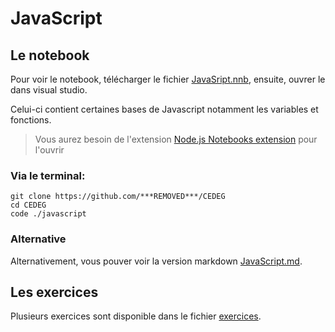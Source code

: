 # JavaScript

## Le notebook

Pour voir le notebook, télécharger le fichier [JavaSript.nnb](./JavaScript.nnb),
ensuite, ouvrer le dans visual studio.

Celui-ci contient certaines bases de Javascript notamment les variables et
fonctions.

> Vous aurez besoin de l'extension
> [Node.js Notebooks extension](https://marketplace.visualstudio.com/items?itemName=donjayamanne.typescript-notebook)
> pour l'ouvrir

### Via le terminal:

```
git clone https://github.com/***REMOVED***/CEDEG
cd CEDEG
code ./javascript
```

### Alternative

Alternativement, vous pouver voir la version markdown
[JavaScript.md](./JavaScript.md).

## Les exercices

Plusieurs exercices sont disponible dans le fichier [exercices](./exercises/).
